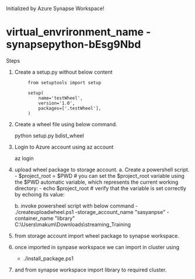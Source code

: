 Initialized by Azure Synapse Workspace!

# virtual_envrironment_name - synapsepython-bEsg9Nbd

Steps 
1. Create a setup.py without below content

            from setuptools import setup

            setup(
                name='testWheel',
                version='1.0',
                packages=['.testWheel'],
            )

2. Create a wheel file using below command.

    python setup.py bdist_wheel

3. Login to Azure account using az account

    az login
    
4. upload wheel package to storage account.
    a. Create a powershell script.
        - $project_root = $PWD  # you can set the $project_root variable using the $PWD automatic variable, which represents the current working directory:
        - echo $project_root   # verify that the variable is set correctly by echoing its value:

    b. invoke powersheel script with below command
        - ./createuploadwheel.ps1 -storage_account_name "sasyanpse" -container_name "library"
C:\Users\makum\Downloads\streaming_Training
5. from storage account import wheel package to synapse workspace.

6. once imported in synpase workspace we can import in cluster using 
    - ./install_package.ps1


6. and from synapse workspace import library to required cluster.


